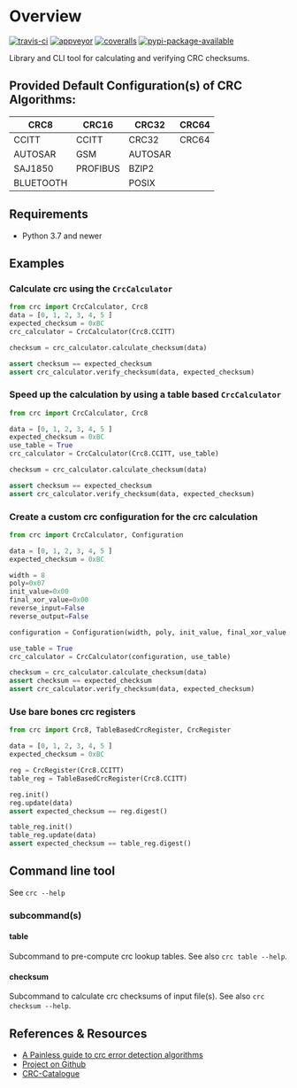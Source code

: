 # Overview
[![travis-ci](https://www.travis-ci.com/Nicoretti/crc.svg?branch=master)](https://www.travis-ci.com/Nicoretti/crc)
[![appveyor](https://ci.appveyor.com/api/projects/status/1tkrwbp3tiv0ikib/branch/master?svg=true)](https://ci.appveyor.com/project/Nicoretti/crc)
[![coveralls](https://coveralls.io/repos/github/Nicoretti/crc/badge.svg?branch=master)](https://coveralls.io/github/Nicoretti/crc)
[![pypi-package-available](https://img.shields.io/badge/pypi%20package-available-blue.svg)](https://pypi.org/project/crc/)


Library and CLI tool for calculating and verifying CRC checksums.

## Provided Default Configuration(s) of CRC Algorithms:

| CRC8 | CRC16 | CRC32 | CRC64 |
|------|-------|-------|-------|
| CCITT | CCITT | CRC32 | CRC64 |
| AUTOSAR | GSM | AUTOSAR | |
| SAJ1850 | PROFIBUS | BZIP2 | |
| BLUETOOTH | | POSIX | |

## Requirements
* Python 3.7 and newer

## Examples

### Calculate crc using the `CrcCalculator`
```python
from crc import CrcCalculator, Crc8
data = [0, 1, 2, 3, 4, 5 ]
expected_checksum = 0xBC
crc_calculator = CrcCalculator(Crc8.CCITT)

checksum = crc_calculator.calculate_checksum(data)

assert checksum == expected_checksum
assert crc_calculator.verify_checksum(data, expected_checksum)
```

### Speed up the calculation by using a table based `CrcCalculator`
```python
from crc import CrcCalculator, Crc8

data = [0, 1, 2, 3, 4, 5 ]
expected_checksum = 0xBC
use_table = True
crc_calculator = CrcCalculator(Crc8.CCITT, use_table)

checksum = crc_calculator.calculate_checksum(data)

assert checksum == expected_checksum
assert crc_calculator.verify_checksum(data, expected_checksum)
```

### Create a custom crc configuration for the crc calculation 
```python
from crc import CrcCalculator, Configuration

data = [0, 1, 2, 3, 4, 5 ]
expected_checksum = 0xBC

width = 8
poly=0x07
init_value=0x00
final_xor_value=0x00
reverse_input=False
reverse_output=False

configuration = Configuration(width, poly, init_value, final_xor_value, reverse_input, reverse_output)

use_table = True
crc_calculator = CrcCalculator(configuration, use_table)

checksum = crc_calculator.calculate_checksum(data)
assert checksum == expected_checksum
assert crc_calculator.verify_checksum(data, expected_checksum)
```

### Use bare bones crc registers
```python
from crc import Crc8, TableBasedCrcRegister, CrcRegister

data = [0, 1, 2, 3, 4, 5 ]
expected_checksum = 0xBC

reg = CrcRegister(Crc8.CCITT)
table_reg = TableBasedCrcRegister(Crc8.CCITT)

reg.init()
reg.update(data)
assert expected_checksum == reg.digest()

table_reg.init()
table_reg.update(data)
assert expected_checksum == table_reg.digest()
```

## Command line tool
See `crc --help`

### subcommand(s)
#### table
Subcommand to pre-compute crc lookup tables. See also `crc table --help`.
#### checksum
Subcommand to calculate crc checksums of input file(s). See also `crc checksum --help`.

References & Resources
-----------------------
* [A Painless guide to crc error detection algorithms](http://www.zlib.net/crc_v3.txt)
* [Project on Github](https://github.com/Nicoretti/crc)
* [CRC-Catalogue](http://reveng.sourceforge.net/crc-catalogue/all.htm)

